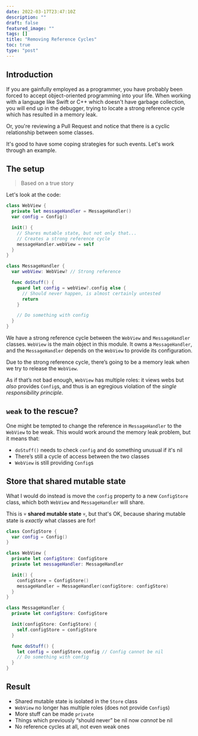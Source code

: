 ```yaml
---
date: 2022-03-17T23:47:10Z
description: ""
draft: false
featured_image: ""
tags: []
title: "Removing Reference Cycles"
toc: true
type: "post"
---
```


## Introduction

If you are gainfully employed as a programmer, you have probably been forced to accept object-oriented programming into your life. When working with a language like Swift or C++ which doesn't have garbage collection, you will end up in the debugger, trying to locate a strong reference cycle which has resulted in a memory leak.

Or, you're reviewing a Pull Request and notice that there is a cyclic relationship between some classes.

It's good to have some coping strategies for such events. Let's work through an example.

## The setup

> Based on a true story

Let's look at the code:

```swift
class WebView {
  private let messageHandler = MessageHandler()
  var config = Config()

  init() {
    // Shares mutable state, but not only that...
    // Creates a strong reference cycle
    messageHandler.webView = self
  }
}

class MessageHandler {
  var webView: WebView? // Strong reference

  func doStuff() {
    guard let config = webView?.config else {
      // Should never happen, is almost certainly untested
      return
    }

    // Do something with config
  }
}
```

We have a strong reference cycle between the `WebView` and `MessageHandler` classes. `WebView` is the main object in this module. It owns a `MessageHandler`, and the `MessageHandler` depends on the `WebView` to provide its configuration.

Due to the strong reference cycle, there’s going to be a memory leak when we try to release the `WebView`.

As if that’s not bad enough, `WebView` has multiple roles: it views webs but _also_ provides `Config`s, and thus is an egregious violation of the _single responsibility principle_.

## `weak` to the rescue?

One might be tempted to change the reference in `MessageHandler` to the `WebView` to be weak. This would work around the memory leak problem, but it means that:

- `doStuff()` needs to check `config` and do something unusual if it's nil
- There’s still a cycle of access between the two classes
- `WebView` is still providing `Config`s

## Store that shared mutable state

What I would do instead is move the `config` property to a new `ConfigStore` class, which both `WebView` and `MessageHandler` will share.

This is 💀 **shared mutable state** 💀, but that's OK, because sharing mutable state is _exactly_ what classes are for!

```swift
class ConfigStore {
  var config = Config()
}

class WebView {
  private let configStore: ConfigStore
  private let messageHandler: MessageHandler

  init() {
    configStore = ConfigStore()
    messageHandler = MessageHandler(configStore: configStore)
  }
}

class MessageHandler {
  private let configStore: ConfigStore

  init(configStore: ConfigStore) {
    self.configStore = configStore
  }

  func doStuff() {
    let config = configStore.config // Config cannot be nil
    // Do something with config
  }
}
```

## Result

- Shared mutable state is isolated in the `Store` class
- `WebView` no longer has multiple roles (does not provide `Config`s)
- More stuff can be made `private`
- Things which previously “should never” be nil now _cannot_ be nil
- No reference cycles at all, not even weak ones
